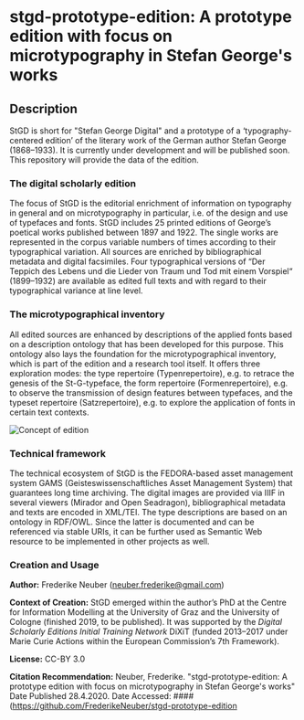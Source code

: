 # stgd-prototype-edition: A prototype edition with focus on microtypography in Stefan George's works 

## Description

StGD is short for "Stefan George Digital" and a prototype of a ‘typography-centered edition’ of the literary work of the German author Stefan George (1868–1933). It is currently under development and will be published soon. This repository will provide the data of the edition.

### The digital scholarly edition

The focus of StGD is the editorial enrichment of information on typography in general and on microtypography in particular, i.e. of the design and use of typefaces and fonts. StGD includes 25 printed editions of George’s poetical works published between 1897 and 1922. The single works are represented in the corpus variable numbers of times according to their typographical variation. All sources are enriched by bibliographical metadata and digital facsimiles. Four typographical versions of “Der Teppich des Lebens und die Lieder von Traum und Tod mit einem Vorspiel“ (1899–1932) are available as edited full texts and with regard to their typographical variance at line level.

### The microtypographical inventory

All edited sources are enhanced by descriptions of the applied fonts based on a description ontology that has been developed for this purpose. This ontology also lays the foundation for the microtypographical inventory, which is part of the edition and a research tool itself. It offers three exploration modes: the type repertoire (Typenrepertoire), e.g. to retrace the genesis of the St-G-typeface, the form repertoire (Formenrepertoire), e.g. to observe the transmission of design features between typefaces, and the typeset repertoire (Satzrepertoire), e.g. to explore the application of fonts in certain text contexts. 


![Concept of edition](https://github.com/FrederikeNeuber/stgd-prototype-edition/blob/master/media/concept)


### Technical framework

The technical ecosystem of StGD is the FEDORA-based asset management system GAMS (Geisteswissenschaftliches Asset Management System) that guarantees long time archiving. The digital images are provided via IIIF in several viewers (Mirador and Open Seadragon), bibliographical metadata and texts are encoded in XML/TEI. The type descriptions are based on an ontology in RDF/OWL. Since the latter is documented and can be referenced via stable URIs, it can be further used as Semantic Web resource to be implemented in other projects as well.

### Creation and Usage

**Author:** Frederike Neuber (neuber.frederike@gmail.com)

**Context of Creation:** StGD emerged within the author’s PhD at the Centre for Information Modelling at the University of Graz and the University of Cologne (finished 2019, to be published). It was supported by the *Digital Scholarly Editions Initial Training Network* DiXiT (funded 2013–2017 under Marie Curie Actions within the European Commission’s 7th Framework). 

**License:** CC-BY 3.0

**Citation Recommendation:** Neuber, Frederike. "stgd-prototype-edition: A prototype edition with focus on microtypography in Stefan George's works" Date Published 28.4.2020. Date Accessed: #### (https://github.com/FrederikeNeuber/stgd-prototype-edition
